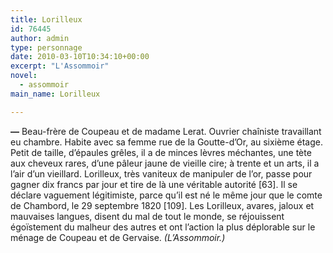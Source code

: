 ```yaml
---
title: Lorilleux
id: 76445
author: admin
type: personnage
date: 2010-03-10T10:34:10+00:00
excerpt: "L'Assommoir"
novel:
  - assommoir
main_name: Lorilleux

---
```

**—** Beau-frère de Coupeau et de madame Lerat. Ouvrier chaîniste travaillant eu chambre. Habite avec sa femme rue de la Goutte-d&rsquo;Or, au sixième étage. Petit de taille, d&rsquo;épaules grêles, il a de minces lèvres méchantes, une tète aux cheveux rares, d&rsquo;une pâleur jaune de vieille cire; à trente et un arts, il a l&rsquo;air d&rsquo;un vieillard. Lorilleux, très vaniteux de manipuler de l&rsquo;or, passe pour gagner dix francs par jour et tire de là une véritable autorité [63]. Il se déclare vaguement légitimiste, parce qu&rsquo;il est né le même jour que le comte de Chambord, le 29 septembre 1820 [109]. Les Lorilleux, avares, jaloux et mauvaises langues, disent du mal de tout le monde, se réjouissent égoïstement du malheur des autres et ont l&rsquo;action la plus déplorable sur le ménage de Coupeau et de Gervaise. _(L&rsquo;Assommoir.)_